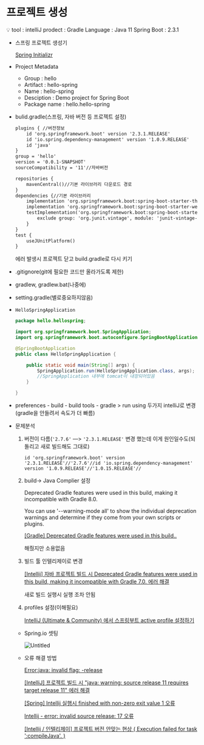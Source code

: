 # 프로젝트 생성

<aside>
💡 tool : intelliJ
prodect : Gradle
Language : Java 11
Spring Boot : 2.3.1

</aside>

- 스프링 프로젝트 생성기
    
    [Spring Initializr](https://start.spring.io/)
    
- Project Metadata
    - Group : hello
    - Artifact : hello-spring
    - Name : hello-spring
    - Desciption : Demo project for Spring Boot
    - Package name : hello.hello-spring

- bulid.gradle(스프링, 자바 버전 등 프로젝트 설정)
    
    ```xml
    plugins { //버전정보
    	id 'org.springframework.boot' version '2.3.1.RELEASE'
    	id 'io.spring.dependency-management' version '1.0.9.RELEASE'
    	id 'java'
    }
    group = 'hello'
    version = '0.0.1-SNAPSHOT'
    sourceCompatibility = '11'//자바버전
    
    repositories {
    	mavenCentral()//기본 라이브러리 다운로드 경로
    }
    dependencies {//기본 라이브러리
    	implementation 'org.springframework.boot:spring-boot-starter-thymeleaf'
    	implementation 'org.springframework.boot:spring-boot-starter-web'
    	testImplementation('org.springframework.boot:spring-boot-starter-test') {
    		exclude group: 'org.junit.vintage', module: 'junit-vintage-engine'
    	}
    }
    test {
    	useJUnitPlatform()
    }
    ```
    
    에러 발생시 프로젝트 닫고 build.gradle로 다시 키기
    
- .gitignore(git에 필요한 코드만 올라가도록 제한)
- gradlew, gradlew.bat(나중에)
- setting.gradle(별로중요하지않음)
- `HelloSpringApplication`
    
    ```java
    package hello.hellospring;
    
    import org.springframework.boot.SpringApplication;
    import org.springframework.boot.autoconfigure.SpringBootApplication;
    
    @SpringBootApplication
    public class HelloSpringApplication {
    
    	public static void main(String[] args) {
    		SpringApplication.run(HelloSpringApplication.class, args);
    		//SpringApplication 내부에 tomcat이 내장되어있음
    	}
    
    }
    ```
    
- preferences - build - build tools - gradle > run using 두가지 intelliJ로 변경 (gradle을 안들려서 속도가 더 빠름)
- 문제분석
    1. 버전이 다름(`'2.7.6'` —> `'2.3.1.RELEASE'` 변경 했는데 이게 원인일수도(되돌리고 새로 빌드해도 그대로)
        
        `id 'org.springframework.boot' version '2.3.1.RELEASE'//'2.7.6'//id 'io.spring.dependency-management' version '1.0.9.RELEASE'//'1.0.15.RELEASE'//`
        
    2. build→ Java Complier 설정
        
        Deprecated Gradle features were used in this build, making it incompatible with Gradle 8.0.
        
        You can use '--warning-mode all' to show the individual deprecation warnings and determine if they come from your own scripts or plugins.
        
        [[Gradle] Deprecated Gradle features were used in this build..](https://sunghs.tistory.com/118)
        
        해줬지만 소용없음
        
    3. 빌드 툴 인텔리제이로 변경
        
        [[Intellij] 자바 프로젝트 빌드 시 Deprecated Gradle features were used in this build, making it incompatible with Gradle 7.0. 에러 해결](https://onlyfor-me-blog.tistory.com/248)
        
        새로 빌드 실행시 실행 조차 안됨
        
    4. profiles 설정(이해필요)
        
        [IntelliJ (Ultimate & Community) 에서 스프링부트 active profile 설정하기](https://jojoldu.tistory.com/547)
        
    - Spring.io 셋팅 
        
        ![Untitled](https://user-images.githubusercontent.com/78712704/206901060-ada92781-ebe1-4480-a329-7913b654b0df.png)

        
    - 오류 해결 방법
        
        [Error:java: invalid flag: -release](https://stackoverflow.com/questions/40448344/errorjava-invalid-flag-release)
        
        [[IntelliJ] 프로젝트 빌드 시 "java: warning: source release 11 requires target release 11" 에러 해결](https://bada744.tistory.com/66)
        
        [[Spring] Intellij 실행시 finished with non-zero exit value 1 오류](https://velog.io/@developerjun0615/Spring-Intellij-%EC%8B%A4%ED%96%89%EC%8B%9C-finished-with-non-zero-exit-value-1-%EC%98%A4%EB%A5%98)
        
        [Intellij - error: invalid source release: 17 오류](https://binux.tistory.com/92)
        
        [[Intellij / 인텔리제이] 프로젝트 버전 안맞는 현상 ( Execution failed for task ':compileJava'. )](https://milenote.tistory.com/63)

